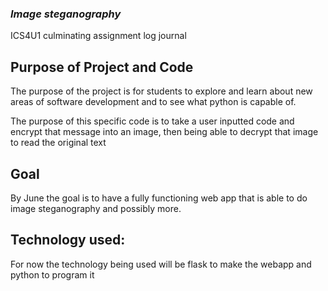 ### ***Image steganography***
ICS4U1 culminating assignment log journal 

## Purpose of Project and Code

The purpose of the project is for students to explore and learn about new areas of software development and to see what python is capable of.

The purpose of this specific code is to take a user inputted code and encrypt that message into an image, then being able to decrypt that image to read the original text

## Goal

By June the goal is to have a fully functioning web app that is able to do image steganography and possibly more. 

## Technology used:

For now the technology being used will be flask to make the webapp and python to program it
